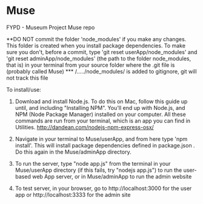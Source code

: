 # Muse
FYPD - Museum Project Muse repo

**DO NOT commit the folder 'node_modules' if you make any changes. This folder is created when you install package dependencies.
To make sure you don't, before a commit, type 'git reset userApp/node_modules' and 'git reset adminApp/node_modules' (the path to the folder node_modules, that is) 
in your terminal from your source folder where the .git file is (probably called Muse)
*** /...../node_modules/ is added to gitignore, git will not track this file

To install/use:

1) Download and install Node.js. To do this on Mac, follow this guide up until, and including "Installing NPM".
  You'll end up with Node.js, and NPM (Node Package Manager) installed on your computer. All these commands are run
  from your terminal, which is an app you can find in Utilities.
  http://dandean.com/nodejs-npm-express-osx/

2) Navigate in your terminal to Muse/userApp, and from here type 'npm install'. This will install package dependencies defined
  in package.json . Do this again in the Muse/adminApp directory. 

3) To run the server, type "node app.js" from the terminal in your Muse/userApp directory (if this fails, try "nodejs app.js") to run the user-based web App server, or in Muse/adminApp to run the admin website

4) To test server, in your browser, go to http://localhost:3000 for the user app or http://localhost:3333 for the admin site

